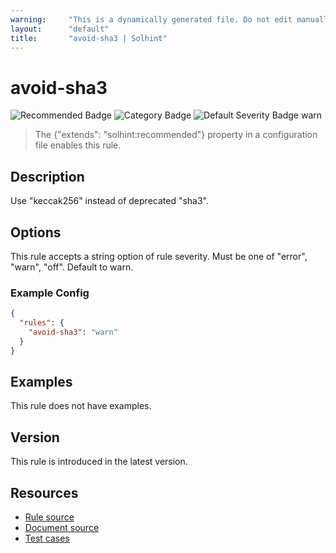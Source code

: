 ```yaml
---
warning:     "This is a dynamically generated file. Do not edit manually."
layout:      "default"
title:       "avoid-sha3 | Solhint"
---
```


# avoid-sha3
![Recommended Badge](https://img.shields.io/badge/-Recommended-brightgreen)
![Category Badge](https://img.shields.io/badge/-Security%20Rules-informational)
![Default Severity Badge warn](https://img.shields.io/badge/Default%20Severity-warn-yellow)
> The {"extends": "solhint:recommended"} property in a configuration file enables this rule.


## Description
Use "keccak256" instead of deprecated "sha3".

## Options
This rule accepts a string option of rule severity. Must be one of "error", "warn", "off". Default to warn.

### Example Config
```json
{
  "rules": {
    "avoid-sha3": "warn"
  }
}
```


## Examples
This rule does not have examples.

## Version
This rule is introduced in the latest version.

## Resources
- [Rule source](https://github.com/protofire/solhint/tree/master/lib/rules/security/avoid-sha3.js)
- [Document source](https://github.com/protofire/solhint/tree/master/docs/rules/security/avoid-sha3.md)
- [Test cases](https://github.com/protofire/solhint/tree/master/test/rules/security/avoid-sha3.js)
